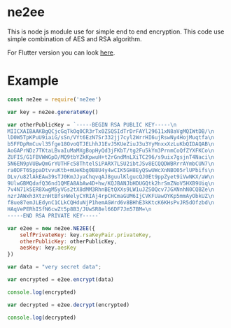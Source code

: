 # ne2ee
 
This is node js module use for simple end to end encryption. This code use simple combination of AES and RSA algorithm.

For Flutter version you can look [here](https://github.com/Anshor15/fe2ee).

# Example

```javascript
const ne2ee = require('ne2ee')

var key = ne2ee.generateKey()

var otherPublicKey = `-----BEGIN RSA PUBLIC KEY-----\n
MIICXAIBAAKBgQCjcGqTkOq0CR3rTx0ZSQSIdTrDrFAYl29611xN8aVgMQIWtDB/\n
lD0W5TpKPuU9iaiG/sSn/VYt6EzN7Sr332jj7cyl2WrrHI6ujRswNy4HojMuqtfa\n
b5FFDpRmCuvl35fge18OvoQTJELhhJ1EvJ5KUeZiuJ3u3YyMnxxXzLuKbQIDAQAB\n
AoGAPrNDz7TKtaLBvaIuMaMXgBopHyQd3jFKbT/tg2Fu5kYm3PrnmCoQfZYXFKCo\n
ZUFIS/G1FBVWWGpD/MQ9tbYZkKpwuH+t2rGndMnLXiTC296/s9uix7gsjnT4Naci\n
5N6EN9pVUBwQmGrYUTHFc58ThtelSiPARX7LSU2ibtJSv8ECQQDWBRrrAYmbCUN7\n
ra0DFT6SppaDtvvuKtb+mUeKbg0B8U4y4wCIK5GH8EyQSwUWcXnNBO05rlUPbifs\n
DLv/u82lAkEAw39sTJ0KmJJyaChqvqAJ8guulKlgucQJ0Et9ppZyet9iVwNKX/aW\n
9UlwGBMQdafQ36nd1QMEA8AbAw4D+hw/KQJBANJbHDUGQtk2hrSmZNoV5HXB9Uiq\n
7v4N71k5ER8XwgM5yVGs2tX8dMM3RhnBEtQXXs9LW1uJZSOQcv7JGXNnhN0CQBZe\n
nzrJAWxh3XtznHtBfsHWelyCYRIAj4rpCHCmaGUM6IjCVKFUawOYKp5mmAyObkUZ\n
f8ue87emJLEdynC1CLkCQHduNjP1hemAGWrd6v8BHhE3kKtcK6KHsPvJR5dOfzbd\n
HAqVePERhISfN6cwZt5p8B3/JUwSR8el66DF7Jm57BM=\n
-----END RSA PRIVATE KEY-----`

var e2ee = new ne2ee.NE2EE({
    selfPrivateKey: key.rsaKeyPair.privateKey,
    otherPublicKey: otherPublicKey,
    aesKey: key.aesKey
})

var data = "very secret data";

var encrypted = e2ee.encrypt(data)

console.log(encrypted)

var decrypted = e2ee.decrypt(encrypted)

console.log(decrypted)
```
